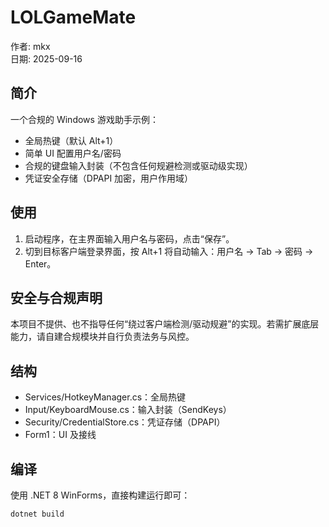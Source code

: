 # LOLGameMate

作者: mkx  
日期: 2025-09-16

## 简介
一个合规的 Windows 游戏助手示例：
- 全局热键（默认 Alt+1）
- 简单 UI 配置用户名/密码
- 合规的键盘输入封装（不包含任何规避检测或驱动级实现）
- 凭证安全存储（DPAPI 加密，用户作用域）

## 使用
1. 启动程序，在主界面输入用户名与密码，点击“保存”。
2. 切到目标客户端登录界面，按 Alt+1 将自动输入：用户名 -> Tab -> 密码 -> Enter。

## 安全与合规声明
本项目不提供、也不指导任何“绕过客户端检测/驱动规避”的实现。若需扩展底层能力，请自建合规模块并自行负责法务与风控。

## 结构
- Services/HotkeyManager.cs：全局热键
- Input/KeyboardMouse.cs：输入封装（SendKeys）
- Security/CredentialStore.cs：凭证存储（DPAPI）
- Form1：UI 及接线

## 编译
使用 .NET 8 WinForms，直接构建运行即可：
```
dotnet build
```

